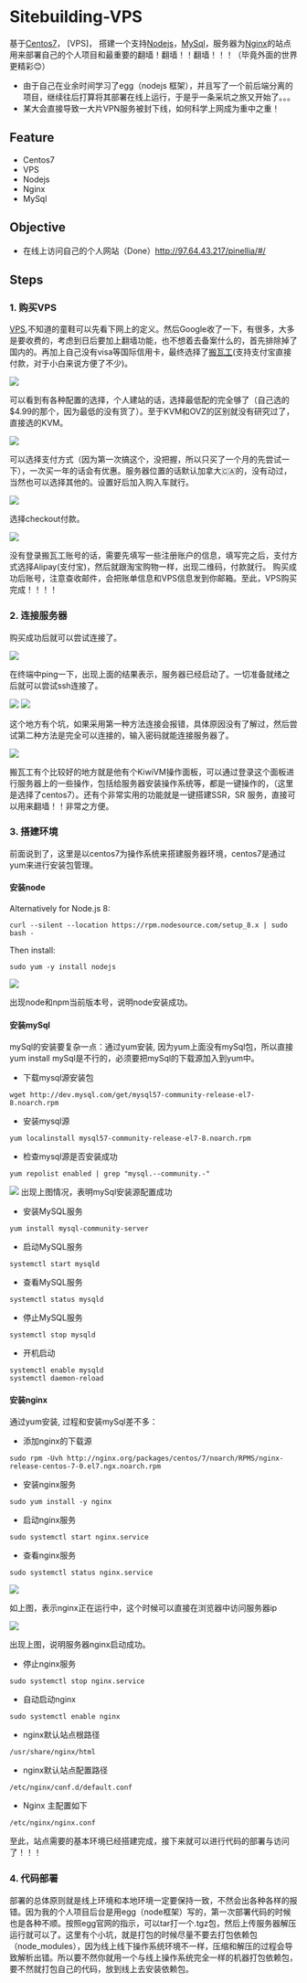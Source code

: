 # Sitebuilding-VPS

基于[Centos7](https://www.centos.org/)， [VPS]， 搭建一个支持[Nodejs](https://nodejs.org/zh-cn/)，[MySql](https://www.mysql.com/cn/)，服务器为[Nginx](https://nginx.org/en/)的站点用来部署自己的个人项目和最重要的翻墙！翻墙！！翻墙！！！（毕竟外面的世界更精彩😊）

- 由于自己在业余时间学习了egg（nodejs 框架），并且写了一个前后端分离的项目，继续往后打算将其部署在线上运行，于是乎一条采坑之旅又开始了。。。
- 某大会直接导致一大片VPN服务被封下线，如何科学上网成为重中之重！

## Feature

- Centos7
- VPS
- Nodejs
- Nginx
- MySql

## Objective

- 在线上访问自己的个人网站（Done）http://97.64.43.217/pinellia/#/

## Steps
### 1. 购买VPS
[VPS](https://zh.wikipedia.org/wiki/%E8%99%9A%E6%8B%9F%E4%B8%93%E7%94%A8%E6%9C%8D%E5%8A%A1%E5%99%A8),不知道的童鞋可以先看下网上的定义。然后Google收了一下，有很多，大多是要收费的，考虑到日后要加上翻墙功能，也不想着去备案什么的，首先排除掉了国内的。再加上自己没有visa等国际信用卡，最终选择了[搬瓦工](https://bandwagonhost.com/)(支持支付宝直接付款，对于小白来说方便了不少)。

![](./static/1.jpg)

可以看到有各种配置的选择，个人建站的话，选择最低配的完全够了（自己选的$4.99的那个，因为最低的没有货了）。至于KVM和OVZ的区别就没有研究过了，直接选的KVM。

![](./static/2.png)

可以选择支付方式（因为第一次搞这个，没把握，所以只买了一个月的先尝试一下），一次买一年的话会有优惠。服务器位置的话默认加拿大🇨🇦的，没有动过，当然也可以选择其他的。设置好后加入购入车就行。

![](./static/3.png)

选择checkout付款。

![](./static/4.png)

没有登录搬瓦工账号的话，需要先填写一些注册账户的信息，填写完之后，支付方式选择Alipay(支付宝)，然后就跟淘宝购物一样，出现二维码，付款就行。
购买成功后账号，注意查收邮件，会把账单信息和VPS信息发到你邮箱。至此，VPS购买完成！！！！

### 2. 连接服务器
购买成功后就可以尝试连接了。

![](./static/5.png)

在终端中ping一下，出现上面的结果表示，服务器已经启动了。一切准备就绪之后就可以尝试ssh连接了。

![](./static/6.png)
![](./static/7.png)

这个地方有个坑，如果采用第一种方法连接会报错，具体原因没有了解过，然后尝试第二种方法是完全可以连接的，输入密码就能连接服务器了。

![](./static/8.png)

搬瓦工有个比较好的地方就是他有个KiwiVM操作面板，可以通过登录这个面板进行服务器上的一些操作，包括给服务器安装操作系统等，都是一键操作的，（这里是选择了centos7）。还有个非常实用的功能就是一键搭建SSR，SR 服务，直接可以用来翻墙！！非常之方便。

### 3. 搭建环境
前面说到了，这里是以centos7为操作系统来搭建服务器环境，centos7是通过yum来进行安装包管理。

#### 安装node

Alternatively for Node.js 8:
```
curl --silent --location https://rpm.nodesource.com/setup_8.x | sudo bash -
```

Then install:
```
sudo yum -y install nodejs
```

![](./static/9.png)

出现node和npm当前版本号，说明node安装成功。

#### 安装mySql

mySql的安装要复杂一点：通过yum安装, 因为yum上面没有mySql包，所以直接yum install mySql是不行的，必须要把mySql的下载源加入到yum中。


- 下载mysql源安装包
```
wget http://dev.mysql.com/get/mysql57-community-release-el7-8.noarch.rpm
```

- 安装mysql源
```
yum localinstall mysql57-community-release-el7-8.noarch.rpm
```

- 检查mysql源是否安装成功
```
yum repolist enabled | grep "mysql.--community.-"
```
![](./static/10.png)
出现上图情况，表明mySql安装源配置成功

- 安装MySQL服务

```
yum install mysql-community-server
```

- 启动MySQL服务
```
systemctl start mysqld
```

- 查看MySQL服务
```
systemctl status mysqld
```

- 停止MySQL服务
```
systemctl stop mysqld
```

- 开机启动
```
systemctl enable mysqld
systemctl daemon-reload
```

#### 安装nginx
通过yum安装, 过程和安装mySql差不多：

- 添加nginx的下载源
```
sudo rpm -Uvh http://nginx.org/packages/centos/7/noarch/RPMS/nginx-release-centos-7-0.el7.ngx.noarch.rpm
```

- 安装nginx服务
```
sudo yum install -y nginx
```

- 启动nginx服务
```
sudo systemctl start nginx.service
```

- 查看nginx服务
```
sudo systemctl status nginx.service
```
![](./static/11.png)

如上图，表示nginx正在运行中，这个时候可以直接在浏览器中访问服务器ip

![](./static/12.png)

出现上图，说明服务器nginx启动成功。

- 停止nginx服务
```
sudo systemctl stop nginx.service
```

- 自动启动nginx
```
sudo systemctl enable nginx
```

- nginx默认站点根路径
```
/usr/share/nginx/html
```

- nginx默认站点配置路径
```
/etc/nginx/conf.d/default.conf
```

- Nginx 主配置如下
```
/etc/nginx/nginx.conf
```

至此，站点需要的基本环境已经搭建完成，接下来就可以进行代码的部署与访问了！！！

### 4. 代码部署
部署的总体原则就是线上环境和本地环境一定要保持一致，不然会出各种各样的报错。因为我的个人项目后台是用egg（node框架）写的，第一次部署代码的时候也是各种不顺。按照egg官网的指示，可以tar打一个.tgz包，然后上传服务器解压运行就可以了。这里有个小坑，就是打包的时候尽量不要去打包依赖包（node_modules），因为线上线下操作系统环境不一样，压缩和解压的过程会导致解析出错。所以要不然你就用一个与线上操作系统完全一样的机器打包依赖包，要不然就打包自己的代码，放到线上去安装依赖包。
